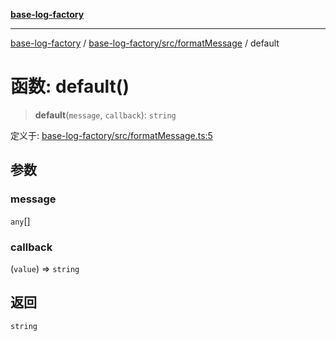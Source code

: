 [**base-log-factory**](../../../../index.md)

***

[base-log-factory](../../../../index.md) / [base-log-factory/src/formatMessage](../index.md) / default

# 函数: default()

> **default**(`message`, `callback`): `string`

定义于: [base-log-factory/src/formatMessage.ts:5](https://github.com/fengxinming/log-base/blob/2c3efcb178d7ddc2410225a9c002fea10b6d1b2d/packages/base-log-factory/src/formatMessage.ts#L5)

## 参数

### message

`any`[]

### callback

(`value`) => `string`

## 返回

`string`
